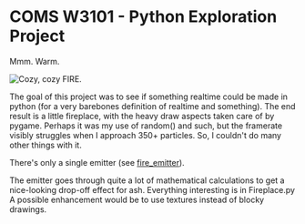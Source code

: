 COMS W3101 - Python Exploration Project
=========

Mmm. Warm.

![Cozy, cozy FIRE.](http://puu.sh/ktSZC/126903a3c2.png)

The goal of this project was to see if something realtime could be made in python (for a very barebones definition of realtime and something).
The end result is a little fireplace, with the heavy draw aspects taken care of by pygame.
Perhaps it was my use of random() and such, but the framerate visibly struggles when I approach 350+ particles.
So, I couldn't do many other things with it.

There's only a single emitter (see [fire_emitter](https://github.com/ThePhD/Fireplace/blob/master/Fireplace.py#L20)).

The emitter goes through quite a lot of mathematical calculations to get a nice-looking drop-off effect for ash.
Everything interesting is in Fireplace.py
A possible enhancement would be to use textures instead of blocky drawings.
